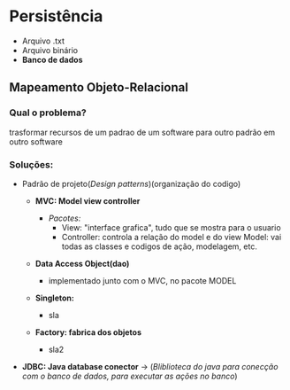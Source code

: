 # Persistência

- Arquivo .txt
- Arquivo binário
- __Banco de dados__

## Mapeamento Objeto-Relacional
### Qual o problema?

trasformar recursos de um padrao de um software para outro padrão em outro software

### Soluções:

+ Padrão de projeto(_Design patterns_)(organização do codigo)
    - **MVC: Model view controller**

        - _Pacotes:_
            - View: "interface grafica", tudo que se mostra para o usuario
            - Controller: controla a relação do model e do view
             Model: vai todas as classes e codigos de ação, modelagem, etc.

    - **Data Access Object(dao)**

        - implementado junto com o MVC, no pacote MODEL

    - **Singleton:**

        - sla

    - **Factory: fabrica dos objetos**

        - sla2

+ **JDBC: Java database conector** -> (_Bliblioteca do java para conecção com o banco de dados, para executar as ações no banco_)
